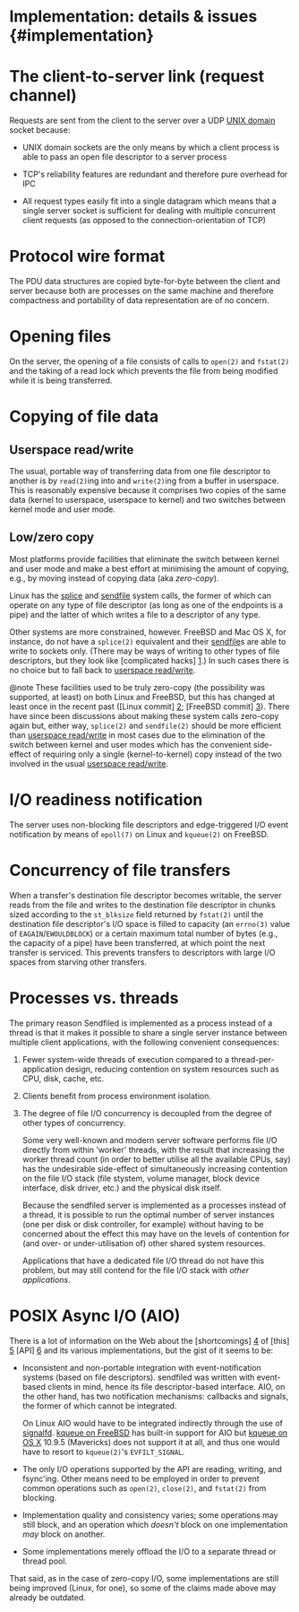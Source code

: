 # Implementation: details & issues {#implementation}

# The client-to-server link (request channel)

Requests are sent from the client to the server over a UDP [UNIX domain][unix]
socket because:

* UNIX domain sockets are the only means by which a client process is able to
  pass an open file descriptor to a server process

* TCP's reliability features are redundant and therefore pure overhead for IPC

* All request types easily fit into a single datagram which means that a single
  server socket is sufficient for dealing with multiple concurrent client
  requests (as opposed to the connection-orientation of TCP)

# Protocol wire format

The PDU data structures are copied byte-for-byte between the client and server
because both are processes on the same machine and therefore compactness and
portability of data representation are of no concern.

<h1 id="opening_files">Opening files</h1>

On the server, the opening of a file consists of calls to `open(2)` and
`fstat(2)` and the taking of a read lock which prevents the file from being
modified while it is being transferred.

<h1 id="data_copying">Copying of file data</h1>

<h2 id="userspace_read_write">Userspace read/write</h2>

The usual, portable way of transferring data from one file descriptor to another
is by `read(2)`ing into and `write(2)`ing from a buffer in userspace. This is
reasonably expensive because it comprises two copies of the same data (kernel to
userspace, userspace to kernel) and two switches between kernel mode and user
mode.

<h2 id="low_copy">Low/zero copy</h2>

Most platforms provide facilities that eliminate the switch between kernel and
user mode and make a best effort at minimising the amount of copying, e.g., by
moving instead of copying data (aka *zero-copy*).

Linux has the [splice] and [sendfile][sendfile_linux] system calls, the former
of which can operate on any type of file descriptor (as long as one of the
endpoints is a pipe) and the latter of which writes a file to a descriptor of
any type.

Other systems are more constrained, however. FreeBSD and Mac OS X, for instance,
do not have a `splice(2)` equivalent and their [sendfile][sendfile_freebsd]s are
able to write to sockets only. (There may be ways of writing to other types of
file descriptors, but they look like [complicated hacks] [1].) In such cases
there is no choice but to fall back to [userspace
read/write][userspace_read_write].

@note These facilities used to be truly zero-copy (the possibility was
supported, at least) on both Linux and FreeBSD, but this has changed at least
once in the recent past ([Linux commit] [2]; [FreeBSD commit] [3]). There have
since been discussions about making these system calls zero-copy again but,
either way, `splice(2)` and `sendfile(2)` should be more efficient than
[userspace read/write][userspace_read_write] in most cases due to the
elimination of the switch between kernel and user modes which has the convenient
side-effect of requiring only a single (kernel-to-kernel) copy instead of the
two involved in the usual [userspace read/write][userspace_read_write].

# I/O readiness notification

The server uses non-blocking file descriptors and edge-triggered I/O event
notification by means of `epoll(7)` on Linux and `kqueue(2)` on FreeBSD.

<h1 id="transfer_concurrency">Concurrency of file transfers</h1>

When a transfer's destination file descriptor becomes writable, the server reads
from the file and writes to the destination file descriptor in chunks sized
according to the `st_blksize` field returned by `fstat(2)` until the destination
file descriptor's I/O space is filled to capacity (an `errno(3)` value of
`EAGAIN`/`EWOULDBLOCK`) or a certain maximum total number of bytes (e.g., the
capacity of a pipe) have been transferred, at which point the next transfer is
serviced. This prevents transfers to descriptors with large I/O spaces from
starving other transfers.

<h1 id="processes">Processes vs. threads</h1>

The primary reason Sendfiled is implemented as a process instead of a thread is
that it makes it possible to share a single server instance between multiple
client applications, with the following convenient consequences:

1. Fewer system-wide threads of execution compared to a thread-per-application
   design, reducing contention on system resources such as CPU, disk, cache,
   etc.

2. Clients benefit from process environment isolation.

3. The degree of file I/O concurrency is decoupled from the degree of other
   types of concurrency.

   Some very well-known and modern server software performs file I/O directly
   from within 'worker' threads, with the result that increasing the worker
   thread count (in order to better utilise all the available CPUs, say) has the
   undesirable side-effect of simultaneously increasing contention on the file
   I/O stack (file stystem, volume manager, block device interface, disk driver,
   etc.) and the physical disk itself.

   Because the sendfiled server is implemented as a processes instead of a
   thread, it is possible to run the optimal number of server instances (one per
   disk or disk controller, for example) without having to be concerned about
   the effect this may have on the levels of contention for (and over- or
   under-utilisation of) other shared system resources.

   Applications that have a dedicated file I/O thread do not have this problem,
   but may still contend for the file I/O stack with *other applications*.

# POSIX Async I/O (AIO)

There is a lot of information on the Web about the [shortcomings] [4] of [this]
[5] [API] [6] and its various implementations, but the gist of it seems to be:

  * Inconsistent and non-portable integration with event-notification systems
    (based on file descriptors). sendfiled was written with event-based
    clients in mind, hence its file descriptor-based interface. AIO, on the
    other hand, has two notification mechanisms: callbacks and signals, the
    former of which cannot be integrated.

    On Linux AIO would have to be integrated indirectly through the use of
    [signalfd]. [kqueue on FreeBSD][kqueue_freebsd] has built-in support for AIO
    but [kqueue on OS X][kqueue_osx] 10.9.5 (Mavericks) does not support it at
    all, and thus one would have to resort to `kqueue(2)`'s `EVFILT_SIGNAL`.

  * The only I/O operations supported by the API are reading, writing, and
    fsync'ing. Other means need to be employed in order to prevent common
    operations such as `open(2)`, `close(2)`, and `fstat(2)` from blocking.

  * Implementation quality and consistency varies; some operations may still
    block, and an operation which *doesn't* block on one implementation *may*
    block on another.

  * Some implementations merely offload the I/O to a separate thread or thread
    pool.


That said, as in the case of zero-copy I/O, some implementations are still being
improved (Linux, for one), so some of the claims made above may already be
outdated.

  [status_channel]: messages.html#status_channel
  [data_channel]: messages.html#data_channel
  [sending_headers]: messages.html#sending_headers
  [data_copying]: implementation.html#data_copying
  [userspace_read_write]: implementation.html#userspace_read_write "Userspace read/write"
  [low_copy]: implementation.html#low_copy
  [read_file]: messages.html#read_file "Read File Request"
  [send_file]: messages.html#send_file "Send File Request"
  [send_open_file]: messages.html#send_open_file "Send Open File Request"
  [file_info]: messages.html#file_info "File Information Message"
  [open_file_info]: messages.html#open_file_info "Open File Information Message"
  [transfer_status]: messages.html#transfer_status "Transfer Status Message"
  [1]: http://adrianchadd.blogspot.com/2013/12/experimenting-with-zero-copy-network-io.html
  [2]: https://git.kernel.org/cgit/linux/kernel/git/stable/linux-stable.git/commit/?id=485ddb4b9741bafb70b22e5c1f9b4f37dc3e85bd
  [3]: https://svnweb.freebsd.org/base?view=revision&revision=255608
  [4]: http://neugierig.org/software/blog/2011/12/nonblocking-disk-io.html
  [5]: http://bert-hubert.blogspot.com/2012/05/on-linux-asynchronous-file-io.html
  [6]: http://blog.libtorrent.org/2012/10/asynchronous-disk-io/
  [unix]: http://linux.die.net/man/7/unix "unix(7)"
  [signalfd]: http://linux.die.net/man/2/signalfd "signalfd(2)"
  [splice]: http://linux.die.net/man/2/splice "splice(2)"
  [sendfile_linux]: http://linux.die.net/man/2/sendfile "sendfile(2) on Linux"
  [sendfile_freebsd]: https://www.freebsd.org/cgi/man.cgi?query=sendfile "sendfile(2) on FreeBSD"
  [epoll]: http://linux.die.net/man/7/epoll "epoll(7)"
  [kqueue]: https://www.freebsd.org/cgi/man.cgi?query=kqueue "kqueue(2)"
  [kqueue_freebsd]: https://www.freebsd.org/cgi/man.cgi?query=kqueue "kqueue(2)"
  [kqueue_osx]: https://developer.apple.com/library/Mac/documentation/Darwin/Reference/ManPages/man2/kqueue.2.html "kqueue(2)"